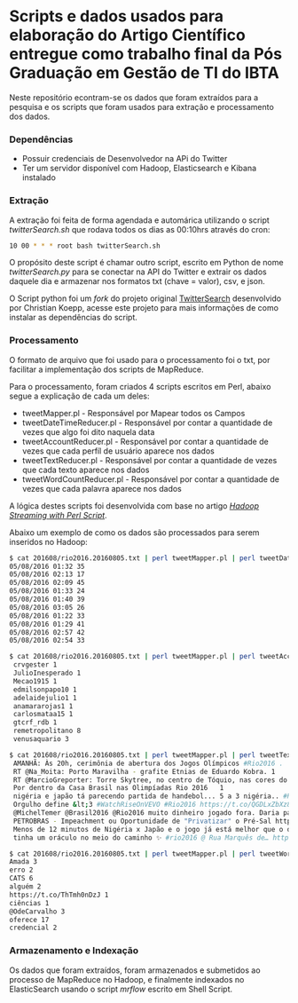 # Scripts e dados usados para elaboração do Artigo Científico entregue como trabalho final da Pós Graduação em Gestão de TI do IBTA

Neste repositório econtram-se os dados que foram extraídos para a pesquisa e os scripts que foram usados para extração e processamento dos dados.

### Dependências

* Possuir credenciais de Desenvolvedor na APi do Twitter
* Ter um servidor disponível com Hadoop, Elasticsearch e Kibana instalado

### Extração

A extração foi feita de forma agendada e automárica utilizando o script *twitterSearch.sh* que rodava todos os dias as 00:10hrs através do cron:
```sh
10 00 * * * root bash twitterSearch.sh
```
O propósito deste script é chamar outro script, escrito em Python de nome *twitterSearch.py*  para se conectar na API do Twitter e extrair os dados daquele dia e armazenar nos formatos txt (chave = valor), csv, e json.

O Script python foi um *fork* do projeto original [TwitterSearch] desenvolvido por Christian Koepp, acesse este projeto para mais informações de como instalar as dependências do script.

### Processamento

O formato de arquivo que foi usado para o processamento foi o txt, por facilitar a implementação dos scripts de MapReduce.

Para o processamento, foram criados 4 scripts escritos em Perl, abaixo segue a explicação de cada um deles:

* tweetMapper.pl - Responsável por Mapear todos os Campos
* tweetDateTimeReducer.pl -  Responsável por contar a quantidade de vezes que algo foi dito naquela data
* tweetAccountReducer.pl - Responsável por contar a quantidade de vezes que cada perfíl de usuário aparece nos dados
* tweetTextReducer.pl - Responsável por contar a quantidade de vezes que cada texto aparece nos dados
* tweetWordCountReducer.pl - Responsável por contar a quantidade de vezes que cada palavra aparece nos dados

A lógica destes scripts foi desenvolvida com base no artigo *[Hadoop Streaming with Perl Script]*.

Abaixo um exemplo de como os dados são processados para serem inseridos no Hadoop:

```sh
$ cat 201608/rio2016.20160805.txt | perl tweetMapper.pl | perl tweetDateTimeReducer.pl
05/08/2016 01:32 35
05/08/2016 02:13 17
05/08/2016 02:09 45
05/08/2016 01:33 24
05/08/2016 01:40 39
05/08/2016 03:05 26
05/08/2016 01:22 33
05/08/2016 01:29 41
05/08/2016 02:57 42
05/08/2016 02:54 33

$ cat 201608/rio2016.20160805.txt | perl tweetMapper.pl | perl tweetAccountReducer.pl
 crvgester 1
 JulioInesperado 1
 Mecao1915 1
 edmilsonpapo10 1
 adelaidejulio1 1
 anamararojas1 1
 carlosmataa15 1
 gtcrf_rdb 1
 remetropolitano 8
 venusaquario 3

$ cat 201608/rio2016.20160805.txt | perl tweetMapper.pl | perl tweetTextReducer.pl
 AMANHÃ: Às 20h, cerimônia de abertura dos Jogos Olímpicos #Rio2016 .  1
 RT @Na_Moita: Porto Maravilha - grafite Etnias de Eduardo Kobra. 1
 RT @MarcioGreporter: Torre Skytree, no centro de Tóquio, nas cores do Brasil! #Rio2016 https://t.co/nKwGu2Doxe 3
 Por dentro da Casa Brasil nas Olimpíadas Rio 2016   1
 nigéria e japão tá parecendo partida de handebol... 5 a 3 nigéria.. #Rio2016 1
 Orgulho define &lt;3 #WatchRiseOnVEVO #Rio2016 https://t.co/QGDLxZbXz8 1
 @MichelTemer @Brasil2016 @Rio2016 muito dinheiro jogado fora. Daria para ajudar os pobres de Alagoas. Seria bem melhor para vc Michel 1
 PETROBRAS - Impeachment ou Oportunidade de "Privatizar" o Pré-Sal https://t.co/9XObyC69Sp #Rio2016 Senado #ForaTemer https://t.co/DO8wLilxwq 1
 Menos de 12 minutos de Nigéria x Japão e o jogo já está melhor que o do Brasil. #Rio2016 1
 tinha um oráculo no meio do caminho ✨ #rio2016 @ Rua Marquês de… https://t.co/r1OrjRAXAt 1

$ cat 201608/rio2016.20160805.txt | perl tweetMapper.pl | perl tweetWordCountReducer.pl
Amada 3
erro 2
CATS 6
alguém 2
https://t.co/ThTmh0nDzJ 1
ciências 1
@OdeCarvalho 3
oferece 17
credencial 2
```

### Armazenamento e Indexação

Os dados que foram extraídos, foram armazenados e submetidos ao processo de MapReduce no Hadoop, e finalmente indexados no ElasticSearch usando o script *mrflow* escrito em Shell Script.

[TwitterSearch]: <https://github.com/ckoepp/TwitterSearch>
[Hadoop Streaming with Perl Script]: <https://hadoopavenue.wordpress.com/2014/10/02/hadoop-streaming-with-perl-script/>
